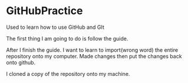 # GitHubPractice
Used to learn how to use GitHub and GIt

The first thing I am going to do is follow the guide.

After I finish the guide. I want to learn to import(wrong word) the entire repository onto my computer. Made changes then put the changes back onto github.

I cloned a copy of the repository onto my machine.
